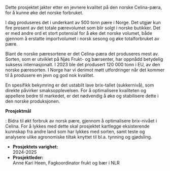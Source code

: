 Dette prosjektet jakter etter en jevnere kvalitet på den norske Celina-pæra, for å kunne øke det norske forbruket. 

I dag produseres det i underkant av 500 tonn pære i Norge. Det utgjør kun fire prosent av det totale pærevolumet som blir solgt i norske butikker. Det er med andre ord et stort potensial for å øke det norske volumet, både gjennom å erstatte importvolumet i norsk sesong og øke totalforbruket av pære. 

Blant de norske pæresortene er det Celina-pæra det produseres mest av. Sorten, som er utviklet på Njøs Frukt- og bærsenter, har oppnådd betydelig suksess internasjonalt. I 2023 ble det produsert 120 000 tonn i EU, av den norske pæresorten. I Norge har vi derimot møtt utfordringer når det kommer til å produsere en jevn og god nok kvalitet. 

En spesifikk bekymring er det ustabilt lave brix-tallet (sukkernivå), som direkte påvirker smaksopplevelsen. For å optimalisere kvaliteten og appellere bedre til markedet, er det nødvendig å øke og stabilisere dette i den norske produksjonen. 

**Prosjektmål**

: Bidra til økt forbruk av norsk pære, gjennom å optimalisere brix-nivået i Celina. For å lykkes med dette skal prosjektet kartlegge eksisterende kunnskap fra andre land som har lykkes med sorten, samt teste og analysere ulike agronomiske tiltak knyttet til bl.a. tynning og gjødsling.

* **Prosjektets varighet:**  
 2024-2025
* **Prosjektleder:**  
 Anne Kari Heen, Fagkoordinator frukt og bær i NLR